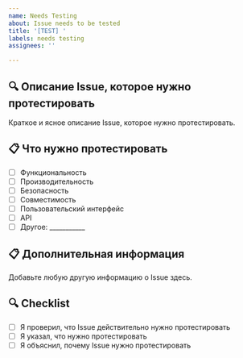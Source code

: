 ```yaml
---
name: Needs Testing
about: Issue needs to be tested
title: '[TEST] '
labels: needs testing
assignees: ''

---
```


## 🔍 Описание Issue, которое нужно протестировать
Краткое и ясное описание Issue, которое нужно протестировать.

## 📋 Что нужно протестировать
- [ ] Функциональность
- [ ] Производительность
- [ ] Безопасность
- [ ] Совместимость
- [ ] Пользовательский интерфейс
- [ ] API
- [ ] Другое: ___________

## 📋 Дополнительная информация
Добавьте любую другую информацию о Issue здесь.

## 🔍 Checklist
- [ ] Я проверил, что Issue действительно нужно протестировать
- [ ] Я указал, что нужно протестировать
- [ ] Я объяснил, почему Issue нужно протестировать
